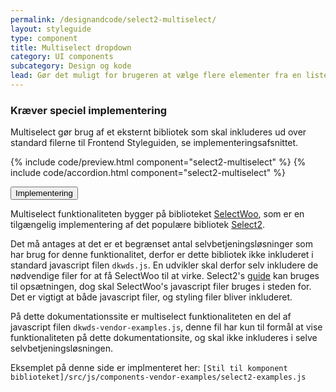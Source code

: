 ```yaml
---
permalink: /designandcode/select2-multiselect/
layout: styleguide
type: component
title: Multiselect dropdown
category: UI components
subcategory: Design og kode
lead: Gør det muligt for brugeren at vælge flere elementer fra en liste.
---
```


<div class="alert alert-info" role="alert" aria-label="Bruger ekstern script informationsboks">
  <div class="alert-body">
    <h3 class="alert-heading">Kræver speciel implementering</h3>
    <p class="alert-text">
      Multiselect gør brug af et eksternt bibliotek som skal inkluderes ud over standard filerne til Frontend Styleguiden, se implementeringsafsnittet.  
    </p>
  </div>
</div>

{% include code/preview.html component="select2-multiselect" %}
{% include code/accordion.html component="select2-multiselect" %}
<div class="accordion-bordered">
  <button class="button-unstyled accordion-button"
      aria-expanded="true" aria-controls="accordion-bordered-docs">
   Implementering
  </button>
  <div id="accordion-bordered-docs" aria-hidden="false" class="accordion-content">
    <p>Multiselect funktionaliteten bygger på biblioteket <a href="https://github.com/woocommerce/selectWoo">SelectWoo</a>, som er en tilgængelig implementering af det populære bibliotek <a href="https://select2.org/">Select2</a>.</p>
    <p>Det må antages at det er et begrænset antal selvbetjeningsløsninger som har brug for denne funktionalitet, derfor er dette bibliotek ikke inkluderet i standard javascript filen <code>dkwds.js</code>. En udvikler skal derfor selv inkludere de nødvendige filer for at få SelectWoo til at virke. Select2's <a href="https://select2.org/getting-started/installation">guide</a> kan bruges til opsætningen, dog skal SelectWoo's javascript filer bruges i steden for. Det er vigtigt at både javascript filer, og styling filer bliver inkluderet.</p>
    <p>På dette dokumentationssite er multiselect funktionaliteten en del af javascript filen <code>dkwds-vendor-examples.js</code>, denne fil har kun til formål at vise funktionaliteten på dette dokumentationsite, og skal ikke inkluderes i selve selvbetjeningsløsningen.</p>
    <p>Eksemplet på denne side er implmenteret her: <code>[Stil til komponent biblioteket]/src/js/components-vendor-examples/select2-examples.js</code></p>
  </div>
</div>